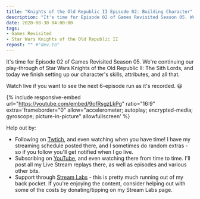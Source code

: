 ```yaml
---
title: "Knights of the Old Republic II Episode 02: Building Character"
description: "It's time for Episode 02 of Games Revisited Season 05. We're continuing our play-through of Star Wars Knights of the Old Republic II: The Sith Lords, and today we finish setting up our character's skills, attributes, and all that."
date: 2020-08-30 04:00:00
tags:
- Games Revisited
- Star Wars Knights of the Old Republic II
repost: "" #"dev.to"
---
```


It's time for Episode 02 of Games Revisited Season 05. We're continuing our play-through of Star Wars Knights of the Old Republic II: The Sith Lords, and today we finish setting up our character's skills, attributes, and all that.

Watch live if you want to see the next 6-episode run as it's recorded. :smiley:
<!--more-->

{% include responsive-embed url="https://youtube.com/embed/9ofRsgzLkPg" ratio="16:9" extra='frameborder="0" allow="accelerometer; autoplay; encrypted-media; gyroscope; picture-in-picture" allowfullscreen' %}

Help out by:
 * Following on [Twtich](https://twitch.tv/AnonJr_Live), and even watching when you have time! I have my streaming schedule posted there, and I sometimes do random extras - so if you follow you'll get notified when I go live.
 * Subscribing on [YouTube](http://www.youtube.com/channel/UCXafqhKHbkSUIrq0LAuu0tw), and even watching there from time to time. I'll post all my Live Stream replays there, as well as episodes and various other bits.
 * Support through [Stream Labs](https://streamlabs.com/anonjr_live) - this is pretty much running out of my back pocket. If you're enjoying the content, consider helping out with some of the costs by donating/tipping on my Stream Labs page.